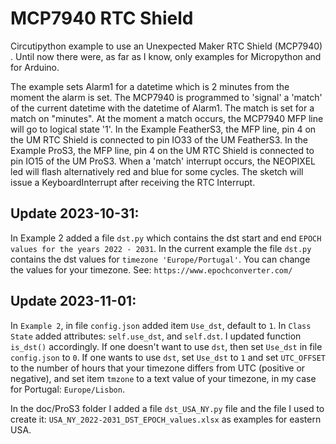 # MCP7940  RTC Shield
 Circutipython example to use an Unexpected Maker RTC Shield (MCP7940) .
 Until now there were, as far as I know, only examples for Micropython and for Arduino.

The example sets Alarm1 for a datetime which is 2 minutes from the moment the alarm is set. The MCP7940 is programmed to 'signal' a 'match' of the current datetime with the datetime of Alarm1. The match is set for a match on "minutes". At the moment a match occurs, the MCP7940 MFP line will go to logical state '1'. 
In the Example FeatherS3, the MFP line, pin 4 on the UM RTC Shield is connected to pin IO33 of the UM FeatherS3.
In the Example ProS3, the MFP line, pin 4 on the UM RTC Shield is connected to pin IO15 of the UM ProS3.
When a 'match' interrupt occurs, the NEOPIXEL led will flash alternatively red and blue for some cycles. The sketch will issue a KeyboardInterrupt after receiving the RTC Interrupt.

## Update 2023-10-31:
In Example 2 added a file `dst.py` which contains the dst start and end `EPOCH values for the years 2022 - 2031`. In the current example the file `dst.py` contains the dst values for `timezone 'Europe/Portugal'`.
You can change the values for your timezone. See: `https://www.epochconverter.com/`

## Update 2023-11-01:
In `Example 2`, in file `config.json` added item `Use_dst`, default to `1`. In `Class State` added attributes: `self.use_dst`, and `self.dst`. I updated function `is_dst()` accordingly.
If one doesn't want to use `dst`, then set `Use_dst` in file `config.json` to `0`. If one wants to use `dst`, set `Use_dst` to `1` and set `UTC_OFFSET` to the number of hours that your timezone differs from UTC (positive or negative),
and set item `tmzone` to a text value of your timezone, in my case for Portugal: `Europe/Lisbon`.

In the doc/ProS3 folder I added a file `dst_USA_NY.py` file and the file I used to create it: `USA_NY_2022-2031_DST_EPOCH_values.xlsx` as examples for eastern USA.
